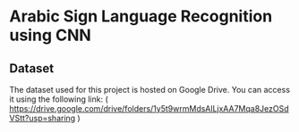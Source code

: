 # Arabic Sign Language Recognition using CNN

## Dataset

The dataset used for this project is hosted on Google Drive. You can access it using the following link:
( https://drive.google.com/drive/folders/1y5t9wrmMdsAlLjxAA7Mqa8JezOSdVStt?usp=sharing )
